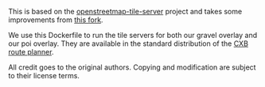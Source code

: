 This is based on the
[openstreetmap-tile-server](https://github.com/Overv/openstreetmap-tile-server)
project and takes some improvements from [this
fork](https://github.com/mhajder/openstreetmap-tile-server-cyclosm).

We use this Dockerfile to run the tile servers for both our gravel
overlay and our poi overlay. They are available in the standard
distribution of the [CXB route
planner](https://cxberlin.com/routenplaner/cxb-routenplaner/).

All credit goes to the original authors. Copying and modification are
subject to their license terms.
